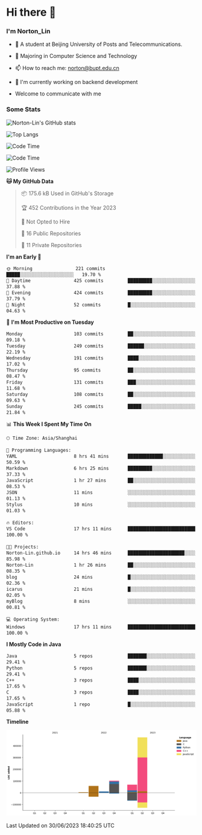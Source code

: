 
# Hi there 👋

### I'm Norton_Lin
- 🏫 A student at Beijing University of Posts and Telecommunications.
- 🌱 Majoring in Computer Science and Technology
- 📫 How to reach me: norton@bupt.edu.cn
- 🌱 I'm currently working on backend development

- Welcome to communicate with me

### Some Stats
![Norton-Lin's GitHub stats](https://github-readme-stats.vercel.app/api?username=Norton-Lin&count_private=true&show_icons=true&theme=radical)

![Top Langs](https://github-readme-stats.vercel.app/api/top-langs/?username=Norton-Lin&langs_count=10&layout=compact)

![Code Time](https://github-readme-stats.vercel.app/api/wakatime?username=Norton_Lin)

<!--START_SECTION:waka-->
![Code Time](http://img.shields.io/badge/Code%20Time-324%20hrs%2047%20mins-blue)

![Profile Views](http://img.shields.io/badge/Profile%20Views-6-blue)

**🐱 My GitHub Data** 

> 📦 175.6 kB Used in GitHub's Storage 
 > 
> 🏆 452 Contributions in the Year 2023
 > 
> 🚫 Not Opted to Hire
 > 
> 📜 16 Public Repositories 
 > 
> 🔑 11 Private Repositories 
 > 
**I'm an Early 🐤** 

```text
🌞 Morning                221 commits         █████░░░░░░░░░░░░░░░░░░░░   19.70 % 
🌆 Daytime                425 commits         █████████░░░░░░░░░░░░░░░░   37.88 % 
🌃 Evening                424 commits         █████████░░░░░░░░░░░░░░░░   37.79 % 
🌙 Night                  52 commits          █░░░░░░░░░░░░░░░░░░░░░░░░   04.63 % 
```
📅 **I'm Most Productive on Tuesday** 

```text
Monday                   103 commits         ██░░░░░░░░░░░░░░░░░░░░░░░   09.18 % 
Tuesday                  249 commits         ██████░░░░░░░░░░░░░░░░░░░   22.19 % 
Wednesday                191 commits         ████░░░░░░░░░░░░░░░░░░░░░   17.02 % 
Thursday                 95 commits          ██░░░░░░░░░░░░░░░░░░░░░░░   08.47 % 
Friday                   131 commits         ███░░░░░░░░░░░░░░░░░░░░░░   11.68 % 
Saturday                 108 commits         ██░░░░░░░░░░░░░░░░░░░░░░░   09.63 % 
Sunday                   245 commits         █████░░░░░░░░░░░░░░░░░░░░   21.84 % 
```


📊 **This Week I Spent My Time On** 

```text
🕑︎ Time Zone: Asia/Shanghai

💬 Programming Languages: 
YAML                     8 hrs 41 mins       █████████████░░░░░░░░░░░░   50.59 % 
Markdown                 6 hrs 25 mins       █████████░░░░░░░░░░░░░░░░   37.33 % 
JavaScript               1 hr 27 mins        ██░░░░░░░░░░░░░░░░░░░░░░░   08.53 % 
JSON                     11 mins             ░░░░░░░░░░░░░░░░░░░░░░░░░   01.13 % 
Stylus                   10 mins             ░░░░░░░░░░░░░░░░░░░░░░░░░   01.03 % 

🔥 Editors: 
VS Code                  17 hrs 11 mins      █████████████████████████   100.00 % 

🐱‍💻 Projects: 
Norton-Lin.github.io     14 hrs 46 mins      █████████████████████░░░░   85.98 % 
Norton-Lin               1 hr 26 mins        ██░░░░░░░░░░░░░░░░░░░░░░░   08.35 % 
blog                     24 mins             █░░░░░░░░░░░░░░░░░░░░░░░░   02.36 % 
icarus                   21 mins             █░░░░░░░░░░░░░░░░░░░░░░░░   02.05 % 
myBlog                   8 mins              ░░░░░░░░░░░░░░░░░░░░░░░░░   00.81 % 

💻 Operating System: 
Windows                  17 hrs 11 mins      █████████████████████████   100.00 % 
```

**I Mostly Code in Java** 

```text
Java                     5 repos             ███████░░░░░░░░░░░░░░░░░░   29.41 % 
Python                   5 repos             ███████░░░░░░░░░░░░░░░░░░   29.41 % 
C++                      3 repos             ████░░░░░░░░░░░░░░░░░░░░░   17.65 % 
C                        3 repos             ████░░░░░░░░░░░░░░░░░░░░░   17.65 % 
JavaScript               1 repo              █░░░░░░░░░░░░░░░░░░░░░░░░   05.88 % 
```



**Timeline**

![Lines of Code chart](https://raw.githubusercontent.com/Norton-Lin/Norton-Lin/main/assets/bar_graph.png)


 Last Updated on 30/06/2023 18:40:25 UTC
<!--END_SECTION:waka-->
